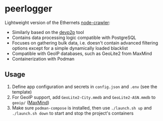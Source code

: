 # peerlogger

Lightweight version of the Ethernets [node-crawler](https://github.com/ethereum/node-crawler):

- Similarly based on the [devp2p](https://github.com/ethereum/go-ethereum/tree/master/cmd/devp2p) tool
- Contains data processing logic compatible with PostgreSQL
- Focuses on gathering bulk data, i.e. doesn't contain advanced filtering options except for a simple dynamically loaded blacklist
- Compatible with GeoIP databases, such as GeoLite2 from MaxMind
- Containerization with Podman

## Usage

1. Define app configuration and secrets in `config.json` and `.env` (see the template)
2. For GeoIP support, add `GeoLite2-City.mmdb` and `GeoLite2-ASN.mmdb` to `geoip/` ([MaxMind](https://dev.maxmind.com/geoip/geolite2-free-geolocation-data/))
3. Make sure `podman-compose` is installed, then use `./launch.sh up` and `./launch.sh down` to start and stop the project's containers

